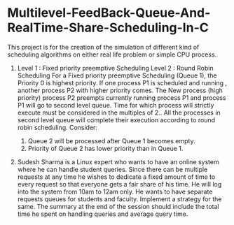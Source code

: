 # Multilevel-FeedBack-Queue-And-RealTime-Share-Scheduling-In-C
This project is for the creation of the simulation of different kind of scheduling algorithms on either real life problem or simple CPU process.
1) Level 1 : Fixed priority preemptive Scheduling
   Level 2 : Round Robin Scheduling
   For a Fixed priority preemptive Scheduling (Queue 1), the Priority 0 is highest priority. If one
   process P1 is scheduled and running , another process P2 with higher priority comes. The New
   process (high priority) process P2 preempts currently running process P1 and process P1 will go
   to second level queue. Time for which process will strictly execute must be considered in the
   multiples of 2..
   All the processes in second level queue will complete their execution according to round robin
   scheduling.
   Consider: 
   1. Queue 2 will be processed after Queue 1 becomes empty.
   2. Priority of Queue 2 has lower priority than in Queue 1.
 
2) Sudesh Sharma is a Linux expert who wants to have an online system where he can
   handle student queries. Since there can be multiple requests at any time he wishes to dedicate a
   fixed amount of time to every request so that everyone gets a fair share of his time. He will log
   into the system from 10am to 12am only. He wants to have separate requests queues for students
   and faculty. Implement a strategy for the same. The summary at the end of the session should
   include the total time he spent on handling queries and average query time.
   
